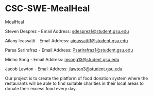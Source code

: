 # CSC-SWE-MealHeal

MealHeal

Steven Desprez - Email Address: sdesprez1@student.gsu.edu

Ailany Icassatti - Email Address: aicassatti1@student.gsu.edu

Parsa Sarirafraz - Email Address: Psarirafraz1@student.gsu.edu

Minho Song - Email Address: msong13@student.gsu.edu

Jacob Lawton - Email Address: jlawton3@student.gsu.edu

Our project is to create the platform of food donation system where the restaurants will be able to find suitable charities in their local areas to donate their excess food every day.

